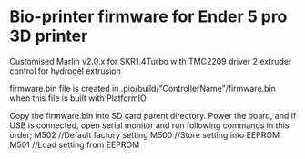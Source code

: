 # Bio-printer firmware for Ender 5 pro 3D printer
Customised Marlin v2.0.x for SKR1.4Turbo with TMC2209 driver
2 extruder control for hydrogel extrusion

firmware.bin file is created in .pio/build/"ControllerName"/firmware.bin when this file is built with PlatformIO

Copy the firmware.bin into SD card parent directory. 
Power the board, and if USB is connected, open serial monitor and run following commands in this order;
M502 //Default factory setting
M500 //Store setting into EEPROM
M501 //Load setting from EEPROM